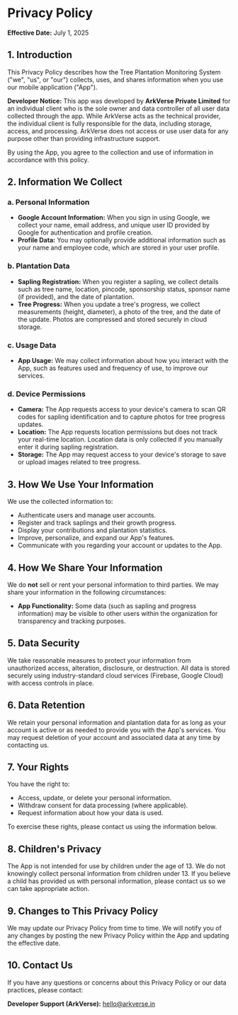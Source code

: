 # Privacy Policy

**Effective Date:** July 1, 2025

## 1. Introduction

This Privacy Policy describes how the Tree Plantation Monitoring System ("we", "us", or "our") collects, uses, and shares information when you use our mobile application ("App").

**Developer Notice:** This app was developed by **ArkVerse Private Limited** for an individual client who is the sole owner and data controller of all user data collected through the app. While ArkVerse acts as the technical provider, the individual client is fully responsible for the data, including storage, access, and processing. ArkVerse does not access or use user data for any purpose other than providing infrastructure support.

By using the App, you agree to the collection and use of information in accordance with this policy.

## 2. Information We Collect

### a. Personal Information

- **Google Account Information:** When you sign in using Google, we collect your name, email address, and unique user ID provided by Google for authentication and profile creation.
- **Profile Data:** You may optionally provide additional information such as your name and employee code, which are stored in your user profile.

### b. Plantation Data

- **Sapling Registration:** When you register a sapling, we collect details such as tree name, location, pincode, sponsorship status, sponsor name (if provided), and the date of plantation.
- **Tree Progress:** When you update a tree's progress, we collect measurements (height, diameter), a photo of the tree, and the date of the update. Photos are compressed and stored securely in cloud storage.

### c. Usage Data

- **App Usage:** We may collect information about how you interact with the App, such as features used and frequency of use, to improve our services.

### d. Device Permissions

- **Camera:** The App requests access to your device's camera to scan QR codes for sapling identification and to capture photos for tree progress updates.
- **Location:** The App requests location permissions but does not track your real-time location. Location data is only collected if you manually enter it during sapling registration.
- **Storage:** The App may request access to your device's storage to save or upload images related to tree progress.

## 3. How We Use Your Information

We use the collected information to:

- Authenticate users and manage user accounts.
- Register and track saplings and their growth progress.
- Display your contributions and plantation statistics.
- Improve, personalize, and expand our App's features.
- Communicate with you regarding your account or updates to the App.

## 4. How We Share Your Information

We do **not** sell or rent your personal information to third parties. We may share your information in the following circumstances:

- **App Functionality:** Some data (such as sapling and progress information) may be visible to other users within the organization for transparency and tracking purposes.

## 5. Data Security

We take reasonable measures to protect your information from unauthorized access, alteration, disclosure, or destruction. All data is stored securely using industry-standard cloud services (Firebase, Google Cloud) with access controls in place.

## 6. Data Retention

We retain your personal information and plantation data for as long as your account is active or as needed to provide you with the App's services. You may request deletion of your account and associated data at any time by contacting us.

## 7. Your Rights

You have the right to:

- Access, update, or delete your personal information.
- Withdraw consent for data processing (where applicable).
- Request information about how your data is used.

To exercise these rights, please contact us using the information below.

## 8. Children's Privacy

The App is not intended for use by children under the age of 13. We do not knowingly collect personal information from children under 13. If you believe a child has provided us with personal information, please contact us so we can take appropriate action.

## 9. Changes to This Privacy Policy

We may update our Privacy Policy from time to time. We will notify you of any changes by posting the new Privacy Policy within the App and updating the effective date.

## 10. Contact Us

If you have any questions or concerns about this Privacy Policy or our data practices, please contact:

**Developer Support (ArkVerse):** [hello@arkverse.in](mailto:hello@arkverse.in)

